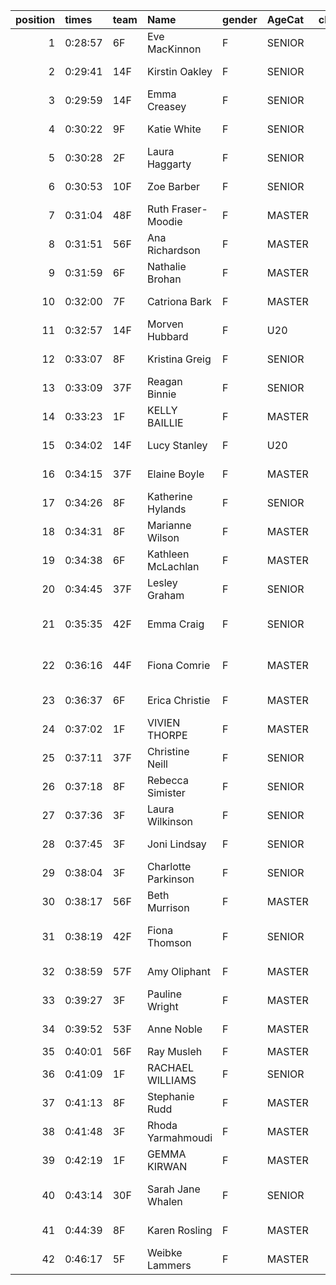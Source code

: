 |   position | times   | team   | Name                | gender   | AgeCat   |   clubnumber | Club name                  | Website                                    |   finishPosition |
|-----------:|:--------|:-------|:--------------------|:---------|:---------|-------------:|:---------------------------|:-------------------------------------------|-----------------:|
|          1 | 0:28:57 | 6F     | Eve MacKinnon       | F        | SENIOR   |            6 | Cambuslang Harriers        | https://cambuslangharriers.org/            |               35 |
|          2 | 0:29:41 | 14F    | Kirstin Oakley      | F        | SENIOR   |           14 | Ayr Seaforth AC            | https://www.ayrseaforth.co.uk/             |               45 |
|          3 | 0:29:59 | 14F    | Emma Creasey        | F        | SENIOR   |           14 | Ayr Seaforth AC            | https://www.ayrseaforth.co.uk/             |               48 |
|          4 | 0:30:22 | 9F     | Katie White         | F        | SENIOR   |            9 | Garscube Harriers          | https://www.garscubeharriers.org.uk/       |               55 |
|          5 | 0:30:28 | 2F     | Laura Haggarty      | F        | SENIOR   |            2 | Kilmarnock H&AC            | http://www.kilmarnockharriers.com/         |               56 |
|          6 | 0:30:53 | 10F    | Zoe Barber          | F        | SENIOR   |           10 | Shettleston Harriers       | http://shettlestonharriers.org.uk/         |               62 |
|          7 | 0:31:04 | 48F    | Ruth Fraser-Moodie  | F        | MASTER   |           48 | Springburn Harriers        | https://www.springburnharriers.co.uk/      |               68 |
|          8 | 0:31:51 | 56F    | Ana Richardson      | F        | MASTER   |           56 | West End RR                | https://www.westendroadrunners.co.uk/      |               77 |
|          9 | 0:31:59 | 6F     | Nathalie Brohan     | F        | MASTER   |            6 | Cambuslang Harriers        | https://cambuslangharriers.org/            |               78 |
|         10 | 0:32:00 | 7F     | Catriona Bark       | F        | MASTER   |            7 | Giffnock North AC          | https://www.giffnocknorth.co.uk/           |               79 |
|         11 | 0:32:57 | 14F    | Morven Hubbard      | F        | U20      |           14 | Ayr Seaforth AC            | https://www.ayrseaforth.co.uk/             |               89 |
|         12 | 0:33:07 | 8F     | Kristina Greig      | F        | SENIOR   |            8 | Bellahouston Harriers      | http://www.bellahoustonharriers.co.uk/     |               93 |
|         13 | 0:33:09 | 37F    | Reagan Binnie       | F        | SENIOR   |           37 | Law & District AAC         | http://www.lawaac.co.uk/                   |               94 |
|         14 | 0:33:23 | 1F     | KELLY BAILLIE       | F        | MASTER   |            1 | East Kilbride AC           | http://www.ekac.org.uk/                    |               95 |
|         15 | 0:34:02 | 14F    | Lucy Stanley        | F        | U20      |           14 | Ayr Seaforth AC            | https://www.ayrseaforth.co.uk/             |              105 |
|         16 | 0:34:15 | 37F    | Elaine Boyle        | F        | MASTER   |           37 | Law & District AAC         | http://www.lawaac.co.uk/                   |              108 |
|         17 | 0:34:26 | 8F     | Katherine Hylands   | F        | SENIOR   |            8 | Bellahouston Harriers      | http://www.bellahoustonharriers.co.uk/     |              111 |
|         18 | 0:34:31 | 8F     | Marianne Wilson     | F        | MASTER   |            8 | Bellahouston Harriers      | http://www.bellahoustonharriers.co.uk/     |              112 |
|         19 | 0:34:38 | 6F     | Kathleen McLachlan  | F        | MASTER   |            6 | Cambuslang Harriers        | https://cambuslangharriers.org/            |              115 |
|         20 | 0:34:45 | 37F    | Lesley Graham       | F        | SENIOR   |           37 | Law & District AAC         | http://www.lawaac.co.uk/                   |              116 |
|         21 | 0:35:35 | 42F    | Emma Craig          | F        | SENIOR   |           42 | Newton Road Runners        | https://www.newton-roadrunners.com/        |              125 |
|         22 | 0:36:16 | 44F    | Fiona Comrie        | F        | MASTER   |           44 | North Ayrshire AAC         | https://naathletics.co.uk/                 |              132 |
|         23 | 0:36:37 | 6F     | Erica Christie      | F        | MASTER   |            6 | Cambuslang Harriers        | https://cambuslangharriers.org/            |              134 |
|         24 | 0:37:02 | 1F     | VIVIEN THORPE       | F        | MASTER   |            1 | East Kilbride AC           | http://www.ekac.org.uk/                    |              135 |
|         25 | 0:37:11 | 37F    | Christine Neill     | F        | SENIOR   |           37 | Law & District AAC         | http://www.lawaac.co.uk/                   |              136 |
|         26 | 0:37:18 | 8F     | Rebecca Simister    | F        | SENIOR   |            8 | Bellahouston Harriers      | http://www.bellahoustonharriers.co.uk/     |              137 |
|         27 | 0:37:36 | 3F     | Laura Wilkinson     | F        | SENIOR   |            3 | Bellahouston RR            | https://www.bellahoustonroadrunners.co.uk/ |              138 |
|         28 | 0:37:45 | 3F     | Joni Lindsay        | F        | SENIOR   |            3 | Bellahouston RR            | https://www.bellahoustonroadrunners.co.uk/ |              140 |
|         29 | 0:38:04 | 3F     | Charlotte Parkinson | F        | SENIOR   |            3 | Bellahouston RR            | https://www.bellahoustonroadrunners.co.uk/ |              142 |
|         30 | 0:38:17 | 56F    | Beth Murrison       | F        | MASTER   |           56 | West End RR                | https://www.westendroadrunners.co.uk/      |              143 |
|         31 | 0:38:19 | 42F    | Fiona Thomson       | F        | SENIOR   |           42 | Newton Road Runners        | https://www.newton-roadrunners.com/        |              144 |
|         32 | 0:38:59 | 57F    | Amy Oliphant        | F        | MASTER   |           57 | Whitemoss AAC              | https://whitemossaac.co.uk/                |              147 |
|         33 | 0:39:27 | 3F     | Pauline Wright      | F        | MASTER   |            3 | Bellahouston RR            | https://www.bellahoustonroadrunners.co.uk/ |              149 |
|         34 | 0:39:52 | 53F    | Anne Noble          | F        | MASTER   |           53 | Troon Tortoises            | http://troontortoises.co.uk                |              150 |
|         35 | 0:40:01 | 56F    | Ray Musleh          | F        | MASTER   |           56 | West End RR                | https://www.westendroadrunners.co.uk/      |              151 |
|         36 | 0:41:09 | 1F     | RACHAEL WILLIAMS    | F        | SENIOR   |            1 | East Kilbride AC           | http://www.ekac.org.uk/                    |              152 |
|         37 | 0:41:13 | 8F     | Stephanie Rudd      | F        | MASTER   |            8 | Bellahouston Harriers      | http://www.bellahoustonharriers.co.uk/     |              153 |
|         38 | 0:41:48 | 3F     | Rhoda Yarmahmoudi   | F        | MASTER   |            3 | Bellahouston RR            | https://www.bellahoustonroadrunners.co.uk/ |              154 |
|         39 | 0:42:19 | 1F     | GEMMA KIRWAN        | F        | MASTER   |            1 | East Kilbride AC           | http://www.ekac.org.uk/                    |              155 |
|         40 | 0:43:14 | 30F    | Sarah Jane Whalen   | F        | SENIOR   |           30 | Greenock Glenpark Harriers | https://greenockglenparkharriers.com/      |              156 |
|         41 | 0:44:39 | 8F     | Karen Rosling       | F        | MASTER   |            8 | Bellahouston Harriers      | http://www.bellahoustonharriers.co.uk/     |              158 |
|         42 | 0:46:17 | 5F     | Weibke Lammers      | F        | MASTER   |            5 | Westerlands CCC            | https://westerlandsccc.co.uk/              |              161 |